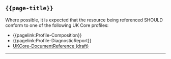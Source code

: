 ## <code>{{page-title}}</code>

Where possible, it is expected that the resource being referenced SHOULD conform to one of the following UK Core profiles:

- {{pagelink:Profile-Composition}}
- {{pagelink:Profile-DiagnosticReport}}
- [UKCore-DocumentReference (draft)]("https://simplifier.net/guide/UKCoreImplementationGuideAssetsinDevelopment/Home/ProfilesandExtensions/Profile-UKCore-DocumentReference)

---
